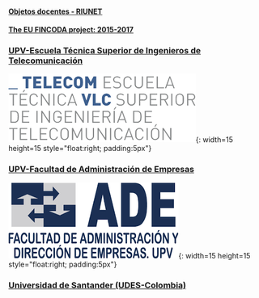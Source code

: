 
#### [Objetos docentes - RIUNET](https://riunet.upv.es/discover?rpp=10&etal=0&query=gonzalez+ladrón+de+guevara&group_by=none&page=1)

#### [The EU FINCODA project: 2015-2017](https://www.fincoda.eu)

### [UPV-Escuela Técnica Superior de Ingenieros de Telecomunicación](cont-docentes-etsit.md)    
![ETSIT](telecom.png){: width=15 height=15 style="float:right; padding:5px"}



### [UPV-Facultad de Administración de Empresas](cont-docentes-fade.md)

![FADE](fade.png){: width=15 height=15 style="float:right; padding:5px"}    


### [Universidad de Santander (UDES-Colombia)](cont-docentes-udes.md)    
